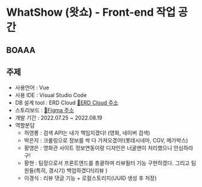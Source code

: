 WhatShow (왓쇼) - Front-end 작업 공간
=====
## BOAAA

주제
------
- 사용언어 : Vue
- 사용 IDE : Visual Studio Code
- DB 설계 tool : ERD Cloud [:link:ERD Cloud 주소](https://www.erdcloud.com/d/Jhbdz3qkTWXgCwCBY)
- 스토리보드 : [:link:Figma 주소](https://www.figma.com/file/gqcSmteUW8AytmntGTJP7x/WahtShow_%EC%8A%A4%ED%86%A0%EB%A6%AC%EB%B3%B4%EB%93%9C?node-id=1%3A6)
- 개발 기간 : 2022.07.25 ~ 2022.08.19
- 역할분담
  - 허영롱 : 검색 API는 내가 책임지겠다! (영화, 네이버 검색)
  - 박은지 : 크롤링으로 정보를 싹 다 가져오겠어!(롯데시네마, CGV, 메가박스)
  - 황영은 : 영화관 사이트 정보연동이랑 디자인은 너굴맨이 처리했으니 안심하라구!
  - 황현 : 팀장으로서 프론트엔드를 총괄하며 리뷰필터 기능 구현하겠다. 그리고 팀원들(특히, 갱시기) 백업하겠다!(리뷰 )
  - 이경식 : 리뷰 댓글 기능 + 로컬스토리지(UUID 생성 후 저장)
